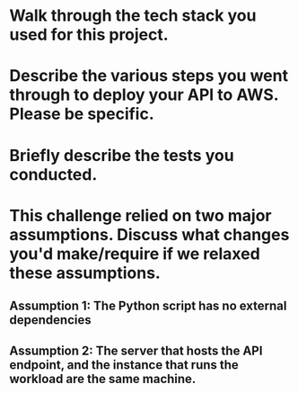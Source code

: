 # Walk through the tech stack you used for this project.

# Describe the various steps you went through to deploy your API to AWS. Please be specific.

# Briefly describe the tests you conducted.

# This challenge relied on two major assumptions. Discuss what changes you'd make/require if we relaxed these assumptions.

## Assumption 1: The Python script has no external dependencies

## Assumption 2: The server that hosts the API endpoint, and the instance that runs the workload are the same machine.
